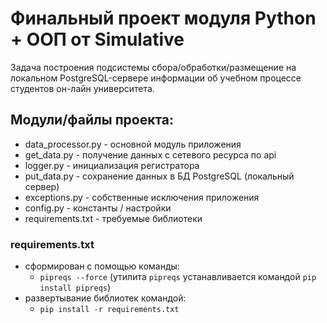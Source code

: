 # Финальный проект модуля Python + ООП от Simulative #

Задача построения подсистемы сбора/обработки/размещение на локальном PostgreSQL-сервере информации об учебном процессе студентов он-лайн университета.

## Модули/файлы проекта: ##
* data_processor.py - основной модуль приложения
* get_data.py - получение данных с сетевого ресурса по api
* logger.py - инициализация регистратора
* put_data.py - сохранение данных в БД PostgreSQL (локальный сервер)
* exceptions.py - собственные исключения приложения
* config.py - константы / настройки  
* requirements.txt - требуемые библиотеки

  
### requirements.txt ###
* cформирован с помощью команды:
    * ```pipreqs --force``` (утилита ```pipreqs``` устанавливается командой ```pip install pipreqs```)
* развертывание библиотек командой:
    * ```pip install -r requirements.txt ```